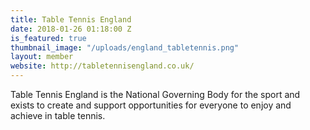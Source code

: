 ```yaml
---
title: Table Tennis England
date: 2018-01-26 01:18:00 Z
is_featured: true
thumbnail_image: "/uploads/england_tabletennis.png"
layout: member
website: http://tabletennisengland.co.uk/
---
```


Table Tennis England is the National Governing Body for the sport and exists to create and support opportunities for everyone to enjoy and achieve in table tennis.
